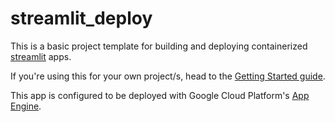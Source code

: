 # streamlit_deploy
This is a basic project template for building and deploying containerized [streamlit](https://docs.streamlit.io/en/stable/index.html) apps.

If you're using this for your own project/s, head to the [Getting Started guide](docs/template-info.md).

This app is configured to be deployed with Google Cloud Platform's [App Engine](https://cloud.google.com/appengine).

